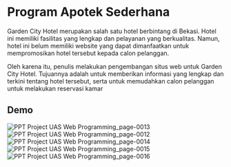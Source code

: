 # Program Apotek Sederhana

 Garden City Hotel merupakan salah satu hotel berbintang
 di Bekasi. Hotel ini memiliki fasilitas yang lengkap dan
 pelayanan yang berkualitas. Namun, hotel ini belum
 memiliki website yang dapat dimanfaatkan untuk
 mempromosikan hotel tersebut kepada calon pelanggan.
 
 Oleh karena itu, penulis melakukan pengembangan situs
 web untuk Garden City Hotel. Tujuannya adalah untuk
 memberikan informasi yang lengkap dan terkini tentang
 hotel tersebut, serta untuk memudahkan calon
 pelanggan untuk melakukan reservasi kamar


## Demo

![PPT Project UAS Web Programming_page-0013](https://github.com/muhhlmy/final-project-semester-3/assets/120382858/064454ea-7825-4df5-bfc3-d06448c45d4a)
![PPT Project UAS Web Programming_page-0012](https://github.com/muhhlmy/final-project-semester-3/assets/120382858/22182baf-0ed9-4e19-aa71-6ca395f6d844)
![PPT Project UAS Web Programming_page-0014](https://github.com/muhhlmy/final-project-semester-3/assets/120382858/0ca06329-965f-4fdb-96c5-075f3eca0176)
![PPT Project UAS Web Programming_page-0015](https://github.com/muhhlmy/final-project-semester-3/assets/120382858/58e9cf9b-edee-46ca-a1a1-031089b1bd65)
![PPT Project UAS Web Programming_page-0016](https://github.com/muhhlmy/final-project-semester-3/assets/120382858/7a64af28-79c8-4ea2-b8a7-56d36bde9905)
